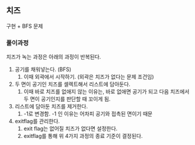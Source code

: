 ## 치즈
구현 + BFS 문제

### 풀이과정
치즈가 녹는 과정은 아래의 과정이 반복된다.
1. 공기를 채워넣는다. (BFS)
   1. 이때 외곽에서 시작하기. (외곽은 치즈가 없다는 문제 조건임)
2. 두 면이 공기인 치즈를 셀렉트해서 리스트에 담아둔다.
   1. 이때 바로 치즈를 없애지 않는 이유는, 바로 없애면 공기가 되고 다음 치즈에서 두 면이 공기인지를 판단할 때 꼬이게 됨.
3. 리스트에 담아둔 치즈를 제거한다.
   1. -1로 변경함. -1 인 이유는 어차피 공기와 접촉된 면이기 때문
4. exitflag를 관리한다.
   1. exit flag는 없어질 치즈가 없다면 설정한다.
   2. exitflag를 통해 위 4가지 과정의 종료 기준이 결정된다.
